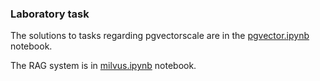 ### Laboratory task

The solutions to tasks regarding pgvectorscale are in the [pgvector.ipynb](./pgvector.ipynb) notebook.

The RAG system is in [milvus.ipynb](./milvus.ipynb) notebook.